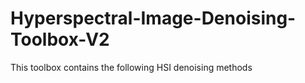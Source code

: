 # Hyperspectral-Image-Denoising-Toolbox-V2
This toolbox contains the following HSI denoising methods 
